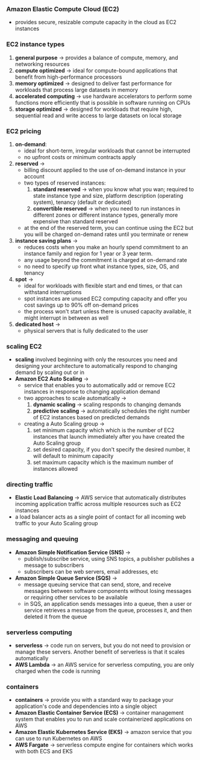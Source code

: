 ### Amazon Elastic Compute Cloud (EC2)
- provides secure, resizable compute capacity in the cloud as EC2 instances 
### EC2 instance types
1. **general purpose** -> provides a balance of compute, memory, and networking resources
2. **compute optimized** -> ideal for compute-bound applications that benefit from high-performance processors
3. **memory optimized** -> designed to deliver fast performance for workloads that process large datasets in memory
4. **accelerated computing** -> use hardware accelerators to perform some functions more efficiently that is possible in software running on CPUs
5. **storage optimized** -> designed for workloads that require high, sequential read and write access to large datasets on local storage
### EC2 pricing
1. **on-demand**:
	- ideal for short-term, irregular workloads that cannot be interrupted
	- no upfront costs or minimum contracts apply
2. **reserved** -> 
	- billing discount applied to the use of on-demand instance in your account
	- two types of reserved instances:
		1. **standard reserved** -> when you know what you wan; required to state instance type and size, platform description (operating system), tenancy (default or dedicated)
		2. **convertible reserved** -> when you need to run instances in different zones or different instance types, generally more expensive than standard reserved
	- at the end of the reserved term, you can continue using the EC2 but you will be charged on-demand rates until you terminate or renew
3. **instance saving plans** -> 
	- reduces costs when you make an hourly spend commitment to an instance family and region for 1 year or 3 year term.
	- any usage beyond the commitment is charged at on-demand rate
	- no need to specify up front what instance types, size, OS, and tenancy
4. **spot** -> 
	- ideal for workloads with flexible start and end times, or that can withstand interruptions
	- spot instances are unused EC2 computing capacity and offer you cost savings up to 90% off on-demand prices
	- the process won't start unless there is unused capacity available, it might interrupt in between as well
5. **dedicated host** -> 
	- physical servers that is fully dedicated to the user

### scaling EC2
- **scaling** involved beginning with only the resources you need and designing your architecture to automatically respond to changing demand by scaling out or in
- **Amazon EC2 Auto Scaling** -> 
	- service that enables you to automatically add or remove EC2 instances in response to changing application demand
	- two approaches to scale automatically -> 
		1. **dynamic scaling** -> scaling responds to changing demands
		2. **predictive scaling** -> automatically schedules the right number of EC2 instances based on predicted demands
	- creating a Auto Scaling group -> 
		1. set minimum capacity which which is the number of EC2 instances that launch immediately after you have created the Auto Scaling group
		2. set desired capacity, if you don't specify the desired number, it will default to minimum capacity
		3. set maximum capacity which is the maximum number of instances allowed
### directing traffic
 - **Elastic Load Balancing** -> AWS service that automatically distributes incoming application traffic across multiple resources such as EC2 instances
 - a load balancer acts as a single point of contact for all incoming web traffic to your Auto Scaling group

### messaging and queuing
- **Amazon Simple Notification Service (SNS)** -> 
	- publish/subscribe service, using SNS topics, a publisher publishes a message to subscribers
	- subscribers can be web servers, email addresses, etc
- **Amazon Simple Queue Service (SQS)** -> 
	- message queuing service that can send, store, and receive messages between software components without losing messages or requiring other services to be available
	- in SQS, an application sends messages into a queue, then a user or service retrieves a message from the queue, processes it, and then deleted it from the queue

### serverless computing
- **serverless** -> code run on servers, but you do not need to provision or manage these servers. Another benefit of serverless is that it scales automatically
- **AWS Lambda** -> an AWS service for serverless computing, you are only charged when the code is running

### containers
- **containers** -> provide you with a standard way to package your application's code and dependencies into a single object
- **Amazon Elastic Container Service (ECS)** -> container management system that enables you to run and scale containerized applications on AWS
- **Amazon Elastic Kubernetes Service (EKS)** -> amazon service that you can use to run Kubernetes on AWS
- **AWS Fargate** -> serverless compute engine for containers which works with both ECS and EKS